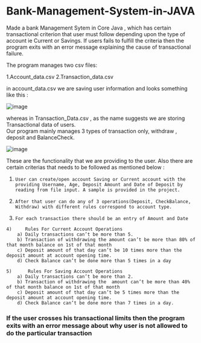 # Bank-Management-System-in-JAVA
Made a bank Management Sytem in Core Java , which has certain transactional criterion that user must follow depending upon the type of account ie Current or Savings.
If users fails to fulfill the criteria then the program exits with an error message explaining the cause of transactional failure.

The program manages two csv files:

1.Account_data.csv
2.Transaction_data.csv

in account_data.csv we are saving user information and looks something like this :

![image](https://github.com/ritikagr061/Bank-Management-System-in-JAVA/assets/54122273/e5054915-d961-4fa2-9b80-27e6500e8db0)

whereas in Transaction_Data.csv , as the name suggests we are storing Transactional data of users.<br>
Our program mainly manages 3 types of transaction only, withdraw , deposit and BalanceCheck.

![image](https://github.com/ritikagr061/Bank-Management-System-in-JAVA/assets/54122273/94e0fd3b-936f-4865-9107-a162b19da032)

These are the functionality that we are providing to the user. Also there are certain criterias that needs to be followed as mentioned below :

1)     User can create/open account Saving or Current account with the providing Username, Age, Deposit Amount and Date of Deposit by reading from file input. A sample is provided in the project.
2)     After that user can do any of 3 operations(Deposit, CheckBalance, Withdraw) with different rules correspond to account type.
3)     For each transaction there should be an entry of Amount and Date
```
4)     Rules For Current Account Operations
    a) Daily transactions can’t be more than 5.
    b) Transaction of withdrawing the amount can’t be more than 80% of that month balance on 1st of that month
    c) Deposit amount of that day can’t be 10 times more than the deposit amount at account opening time.
    d) Check Balance can’t be done more than 5 times in a day
```

```
5)      Rules For Saving Account Operations
    a) Daily transactions can’t be more than 2.
    b) Transaction of withdrawing the  amount can’t be more than 40% of that month balance on 1st of that month
    c) Deposit amount of that day can’t be 5 times more than the deposit amount at account opening time.
    d) Check Balance can’t be done more than 7 times in a day. 
```

### If the user crosses his transactional limits then the program exits with an error message about why user is not allowed to do the particular transaction
